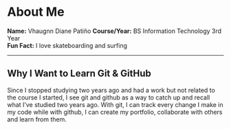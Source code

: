 # About Me

**Name:** Vhaugnn Diane Patiño
**Course/Year:** BS Information Technology 3rd Year  
**Fun Fact:** I love skateboarding and surfing

---

## Why I Want to Learn Git & GitHub

Since I stopped studying two years ago and had a work but not related to the course I started, I see git and github as a way to catch up and recall what I’ve studied two years ago. With git, I can track every change I make in my code while with github, I can create my portfolio, collaborate with others and learn from them.
